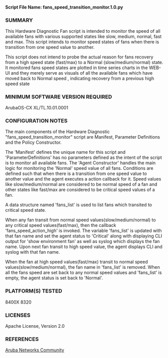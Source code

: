 #### Script File Name: fans\_speed\_transition\_monitor.1.0.py

### SUMMARY
This Hardware Diagnostic Fan script is intended to monitor the speed of all available fans with various supported states like slow, medium, normal, fast and max. This script intends to monitor speed states of fans when there is transition from one speed value to another. 

This script does not intend to probe the actual reason for fans recovery from a high speed state (fast/max) to a Normal (slow/medium/normal) state.  It monitored fans speed states are plotted in time series charts in the WEB-UI and they merely serve as visuals of all the available fans which have moved back to Normal speed , indicating recovery from a previous high speed state

### MINIMUM SOFTWARE VERSION REQUIRED
ArubaOS-CX XL/TL.10.01.0001

### CONFIGURATION NOTES
The main components of the Hardware Diagnostic "fans_speed_transition_monitor" script are Manifest, Parameter Definitions and the Policy Constructor.   

The 'Manifest' defines the unique name for this script and 'ParameterDefinitions' has no parameters defined as the intent of the script is to monitor all available fans. The 'Agent Constructor' handles the main logic for monitoring the 'Normal' speed value of all fans. Conditions are defined such that when there is a transition from one speed value to another value and the agent executes a action callback for it. Speed values like slow/medium/normal are considered to be normal speed of a fan and other states like fast/max are considered to be critical speed values of a fan. 

A data structure named 'fans_list' is used to list fans which transited to critical speed state. 

When any fan transit from normal speed values(slow/medium/normal) to any critical speed values(fast/max), then the callback 'fans_speed_action_high' is invoked. The variable 'fans_list' is updated with that fan name and set the agent status to 'Critical' along with displaying CLI output for 'show environment fan' as well as syslog which displays the fan name. Upon next fan transit to high speed value, the agent displays CLI and syslog with that fan name.  

When the fan at high speed values(fast/max) transit to normal speed values(slow/medium/normal), the fan name in 'fans_list' is removed. When all the fans speed are set back to any normal speed values and 'fans_list' is empty, the agent status is set back to 'Normal'.

### PLATFORM(S) TESTED
8400X
8320

### LICENSES
Apache License, Version 2.0

### REFERENCES
[Aruba Networks Community](http://community.arubanetworks.com/t5/Network-Analytic-Engine/ct-p/NetworkAnalyticEngine)
